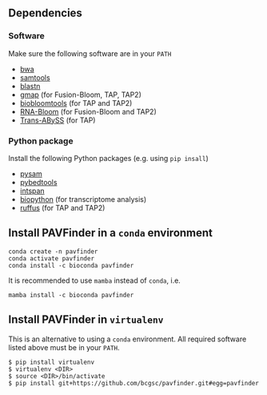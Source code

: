 ## Dependencies

### Software
Make sure the following software are in your `PATH`

- [bwa](http://bio-bwa.sourceforge.net/)
- [samtools](http://samtools.sourceforge.net/)
- [blastn](https://ftp.ncbi.nlm.nih.gov/blast/executables/blast+/LATEST/)
- [gmap](http://research-pub.gene.com/gmap/) (for Fusion-Bloom, TAP, TAP2)
- [biobloomtools](https://github.com/bcgsc/biobloom) (for TAP and TAP2)
- [RNA-Bloom](https://github.com/bcgsc/RNA-Bloom) (for Fusion-Bloom and TAP2)
- [Trans-ABySS](https://github.com/bcgsc/transabyss) (for TAP)

### Python package
Install the following Python packages (e.g. using `pip insall`)

- [pysam](https://github.com/pysam-developers/pysam)
- [pybedtools](https://daler.github.io/pybedtools/)
- [intspan](https://pypi.python.org/pypi/intspan/)
- [biopython](http://biopython.org/) (for transcriptome analysis)
- [ruffus](http://www.ruffus.org.uk/) (for TAP and TAP2)

## Install PAVFinder in a `conda` environment

```
conda create -n pavfinder
conda activate pavfinder
conda install -c bioconda pavfinder
```
It is recommended to use `mamba` instead of `conda`, i.e.
```
mamba install -c bioconda pavfinder
```

## Install PAVFinder in `virtualenv`

This is an alternative to using a `conda` environment. All required software listed above must be in your `PATH`.

```
$ pip install virtualenv
$ virtualenv <DIR>
$ source <DIR>/bin/activate
$ pip install git+https://github.com/bcgsc/pavfinder.git#egg=pavfinder
```
